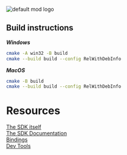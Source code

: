 ![default mod logo](logo.png)

## Build instructions
***Windows***
```sh
cmake -A win32 -B build
cmake --build build --config RelWithDebInfo
```

***MacOS***
```sh
cmake -B build
cmake --build build --config RelWithDebInfo
```

# Resources
[The SDK itself](https://github.com/geode-sdk/geode/)\
[The SDK Documentation](https://docs.geode-sdk.org/)\
[Bindings](https://github.com/geode-sdk/bindings/)\
[Dev Tools](https://github.com/geode-sdk/DevTools)
